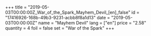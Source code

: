 +++
title = "2019-05-03T00:00:00Z_War_of_the_Spark_Mayhem_Devil_[en]_false"
id = "17416926-168b-49b3-9231-acbb8f8a1d13"
date = "2019-05-03T00:00:00Z"
name = "Mayhem Devil"
lang = ["en"]
price = "2.58"
quantity = 4
foil = false
set = "War of the Spark"
+++
